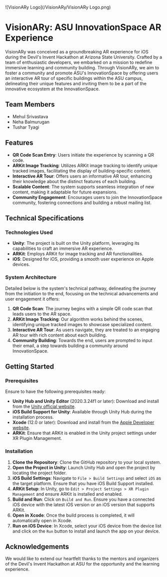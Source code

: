 ![VisionARy Logo](/VisionARy/VisionARy Logo.png)
# VisionARy: ASU InnovationSpace AR Experience

VisionARy was conceived as a groundbreaking AR experience for iOS during the Devil's Invent Hackathon at Arizona State University. Crafted by a team of enthusiastic developers, we embarked on a mission to redefine immersive learning and community building. Through VisionARy, we aim to foster a community and promote ASU's InnovationSpace by offering users an interactive AR tour of specific buildings within the ASU campus, delineating their unique features and inviting them to be a part of the innovative ecosystem at the InnovationSpace.

## Team Members

- Mehul Srivastava
- Neha Balmurugan
- Tushar Tyagi

## Features

- **QR Code Scan Entry**: Users initiate the experience by scanning a QR code.
- **ARKit Image Tracking**: Utilizes ARKit image tracking to identify unique tracked images, facilitating the display of building-specific content.
- **Interactive AR Tour**: Offers users an informative AR tour, enhancing their knowledge about the distinct features of each building.
- **Scalable Content**: The system supports seamless integration of new content, making it adaptable for future expansions.
- **Community Engagement**: Encourages users to join the InnovationSpace community, fostering connections and building a robust mailing list.

## Technical Specifications

### Technologies Used

- **Unity**: The project is built on the Unity platform, leveraging its capabilities to craft an immersive AR experience.
- **ARKit**: Employs ARKit for image tracking and AR functionalities.
- **iOS**: Designed for iOS, providing a smooth user experience on Apple devices.

### System Architecture

Detailed below is the system's technical pathway, delineating the journey from the initiation to the end, focusing on the technical advancements and user engagement it offers:

1. **QR Code Scan**: The journey begins with a simple QR code scan that leads users to the AR space.
2. **ARKit Image Tracking**: Our algorithm works behind the scenes, identifying unique tracked images to showcase specialized content.
3. **Interactive AR Tour**: As users navigate, they are treated to an engaging AR tour with rich content about each building.
4. **Community Building**: Towards the end, users are prompted to input their email, a step towards building a community around InnovationSpace.

## Getting Started

### Prerequisites

Ensure to have the following prerequisites ready:

- **Unity Hub and Unity Editor** (2020.3.24f1 or later): Download and install from the [Unity official website](https://unity3d.com/get-unity/download).
- **iOS Build Support for Unity**: Available through Unity Hub during the installation process.
- **Xcode** (12.0 or later): Download and install from the [Apple Developer website](https://developer.apple.com/xcode/).
- **ARKit**: Ensure that ARKit is enabled in the Unity project settings under XR Plugin Management.

### Installation

1. **Clone the Repository**: Clone the GitHub repository to your local system.
2. **Open the Project in Unity**: Launch Unity Hub and open the project by locating the project folder.
3. **iOS Build Settings**: Navigate to `File > Build Settings` and select `iOS` as the target platform. Ensure that you have iOS Build Support installed.
4. **ARKit Setup**: In Unity, go to `Edit > Project Settings > XR Plugin Management` and ensure ARKit is installed and enabled.
5. **Build and Run**: Click on `Build and Run`. Ensure you have a connected iOS device with the latest iOS version or an iOS version that supports ARKit.
6. **Open in Xcode**: Once the build process is completed, it will automatically open in Xcode.
7. **Run on iOS Device**: In Xcode, select your iOS device from the device list and click on the `Run` button to install and launch the app on your device.

## Acknowledgements

We would like to extend our heartfelt thanks to the mentors and organizers of the Devil's Invent Hackathon at ASU for the opportunity and the learning experience.

